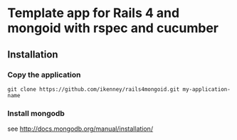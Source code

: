 Template app for Rails 4 and mongoid with rspec and cucumber
============================================================

Installation
------------

### Copy the application

`git clone https://github.com/ikenney/rails4mongoid.git my-application-name`

### Install mongodb

see http://docs.mongodb.org/manual/installation/
